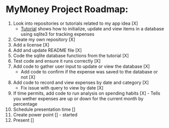 # MyMoney Project Roadmap:
1. Look into repositories or tutorials related to my app idea [X]
    - [Tutorial](https://youtu.be/sYBDJ15dNVc) shows how to initialize, update and view items in a database using sqlite3 for tracking expenses
2. Create my own repository [X]
3. Add a license [X]
4. Add and update README file [X]
5. Code the sqlite database functions from the tutorial [X]
6. Test code and ensure it runs correctly [X]
7. Add code to gather user input to update or view the database [X]
    - Add code to confirm if the expense was saved to the database or not [X] 
8. Add code to record and view expenses by date and category [X]
    - Fix issue with query to view by date [X]
9. If time permits, add code to run analysis on spending habits [X] - Tells you wether expenses are up or down for the current month by percentage
10. Schedule presentation time []
11. Create power point [] - started
12. Present []
